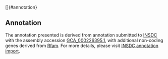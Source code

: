 []{#annotation}

Annotation
----------

The annotation presented is derived from annotation submitted to
[INSDC](http://www.insdc.org) with the assembly accession
[GCA\_000226395.1](http://www.ebi.ac.uk/ena/data/view/GCA_000226395.1),
with additional non-coding genes derived from
[Rfam](http://rfam.xfam.org/). For more details, please visit [INSDC
annotation
import](http://ensemblgenomes.org/info/data/insdc_annotation).
